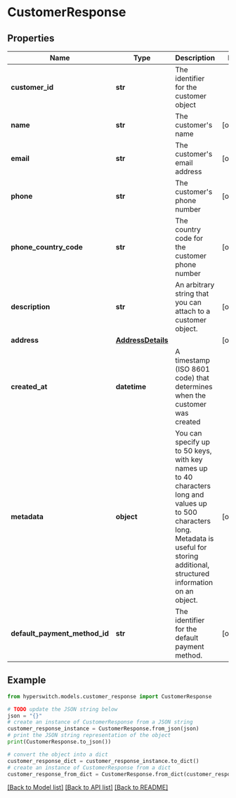 # CustomerResponse


## Properties

Name | Type | Description | Notes
------------ | ------------- | ------------- | -------------
**customer_id** | **str** | The identifier for the customer object | 
**name** | **str** | The customer&#39;s name | [optional] 
**email** | **str** | The customer&#39;s email address | [optional] 
**phone** | **str** | The customer&#39;s phone number | [optional] 
**phone_country_code** | **str** | The country code for the customer phone number | [optional] 
**description** | **str** | An arbitrary string that you can attach to a customer object. | [optional] 
**address** | [**AddressDetails**](AddressDetails.md) |  | [optional] 
**created_at** | **datetime** | A timestamp (ISO 8601 code) that determines when the customer was created | 
**metadata** | **object** | You can specify up to 50 keys, with key names up to 40 characters long and values up to 500 characters long. Metadata is useful for storing additional, structured information on an object. | [optional] 
**default_payment_method_id** | **str** | The identifier for the default payment method. | [optional] 

## Example

```python
from hyperswitch.models.customer_response import CustomerResponse

# TODO update the JSON string below
json = "{}"
# create an instance of CustomerResponse from a JSON string
customer_response_instance = CustomerResponse.from_json(json)
# print the JSON string representation of the object
print(CustomerResponse.to_json())

# convert the object into a dict
customer_response_dict = customer_response_instance.to_dict()
# create an instance of CustomerResponse from a dict
customer_response_from_dict = CustomerResponse.from_dict(customer_response_dict)
```
[[Back to Model list]](../README.md#documentation-for-models) [[Back to API list]](../README.md#documentation-for-api-endpoints) [[Back to README]](../README.md)


